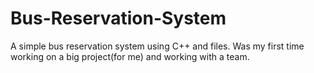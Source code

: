 # Bus-Reservation-System
A simple bus reservation system using  C++ and files.
Was my first time working on a big project(for me) and working with a team.

